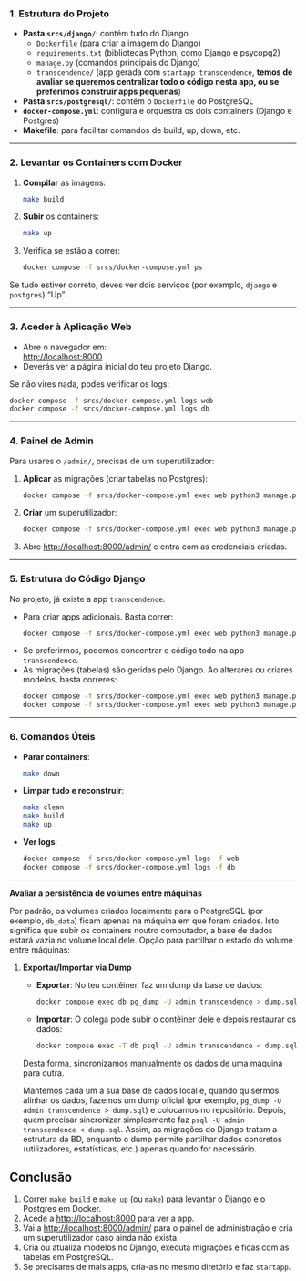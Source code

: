 ### 1. Estrutura do Projeto

- **Pasta `srcs/django/`**: contém tudo do Django  
  - `Dockerfile` (para criar a imagem do Django)  
  - `requirements.txt` (bibliotecas Python, como Django e psycopg2)  
  - `manage.py` (comandos principais do Django)  
  - `transcendence/` (app gerada com `startapp transcendence`, **temos de avaliar se queremos centralizar todo o código nesta app, ou se preferimos construir apps pequenas**)  
- **Pasta `srcs/postgresql/`**: contém o `Dockerfile` do PostgreSQL  
- **`docker-compose.yml`**: configura e orquestra os dois containers (Django e Postgres)  
- **Makefile**: para facilitar comandos de build, up, down, etc.

---

### 2. Levantar os Containers com Docker

1. **Compilar** as imagens:
   ```bash
   make build
   ```
2. **Subir** os containers:
   ```bash
   make up
   ```
3. Verifica se estão a correr:
   ```bash
   docker compose -f srcs/docker-compose.yml ps
   ```

Se tudo estiver correto, deves ver dois serviços (por exemplo, `django` e `postgres`) “Up”.

---

### 3. Aceder à Aplicação Web

- Abre o navegador em:  
  [http://localhost:8000](http://localhost:8000)  
- Deverás ver a página inicial do teu projeto Django.

Se não vires nada, podes verificar os logs:
```bash
docker compose -f srcs/docker-compose.yml logs web
docker compose -f srcs/docker-compose.yml logs db
```

---

### 4. Painel de Admin

Para usares o `/admin/`, precisas de um superutilizador:

1. **Aplicar** as migrações (criar tabelas no Postgres):
   ```bash
   docker compose -f srcs/docker-compose.yml exec web python3 manage.py migrate
   ```
2. **Criar** um superutilizador:
   ```bash
   docker compose -f srcs/docker-compose.yml exec web python3 manage.py createsuperuser
   ```
3. Abre [http://localhost:8000/admin/](http://localhost:8000/admin/) e entra com as credenciais criadas.

---

### 5. Estrutura do Código Django

No projeto, já existe a app `transcendence`.  
- Para criar apps adicionais. Basta correr:
  ```bash
  docker compose -f srcs/docker-compose.yml exec web python3 manage.py startapp nome_da_app
  ```
- Se preferirmos, podemos concentrar o código todo na app `transcendence`.  
- As migrações (tabelas) são geridas pelo Django. Ao alterares ou criares modelos, basta correres:
  ```bash
  docker compose -f srcs/docker-compose.yml exec web python3 manage.py makemigrations
  docker compose -f srcs/docker-compose.yml exec web python3 manage.py migrate
  ```

---

### 6. Comandos Úteis

- **Parar containers**:
  ```bash
  make down
  ```
- **Limpar tudo e reconstruir**:
  ```bash
  make clean
  make build
  make up
  ```
- **Ver logs**:
  ```bash
  docker compose -f srcs/docker-compose.yml logs -f web
  docker compose -f srcs/docker-compose.yml logs -f db
  ```

---

**Avaliar a persistência de volumes entre máquinas**

Por padrão, os volumes criados localmente para o PostgreSQL (por exemplo, `db_data`) ficam apenas na máquina em que foram criados. Isto significa que subir os containers noutro computador, a base de dados estará vazia no volume local dele. 
Opção para partilhar o estado do volume entre máquinas:

1. **Exportar/Importar via Dump**  
   - **Exportar**: No teu contêiner, faz um dump da base de dados:
     ```bash
     docker compose exec db pg_dump -U admin transcendence > dump.sql
     ```
   - **Importar**: O colega pode subir o contêiner dele e depois restaurar os dados:
     ```bash
     docker compose exec -T db psql -U admin transcendence < dump.sql
     ```
   Desta forma, sincronizamos manualmente os dados de uma máquina para outra.

   Mantemos cada um a sua base de dados local e, quando quisermos alinhar os dados, fazemos um dump oficial (por exemplo, `pg_dump -U admin transcendence > dump.sql`) e colocamos no repositório. Depois, quem precisar sincronizar simplesmente faz `psql -U admin transcendence < dump.sql`. Assim, as migrações do Django tratam a estrutura da BD, enquanto o dump permite partilhar dados concretos (utilizadores, estatísticas, etc.) apenas quando for necessário.

## Conclusão

1. Correr `make build` e `make up` (ou `make`) para levantar o Django e o Postgres em Docker.  
2. Acede a [http://localhost:8000](http://localhost:8000) para ver a app.  
3. Vai a [http://localhost:8000/admin/](http://localhost:8000/admin/) para o painel de administração e cria um superutilizador caso ainda não exista.  
4. Cria ou atualiza modelos no Django, executa migrações e ficas com as tabelas em PostgreSQL.  
5. Se precisares de mais apps, cria-as no mesmo diretório e faz `startapp`.  